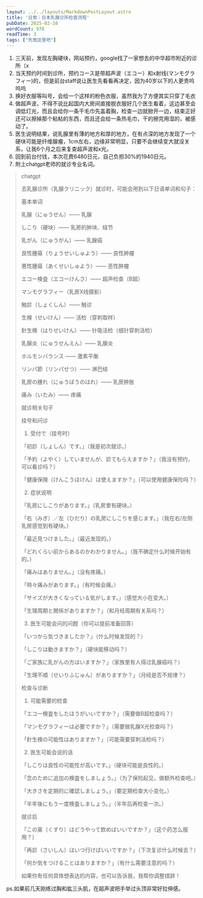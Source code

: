 ```yaml
---
layout: ../../layouts/MarkdownPostLayout.astro
title: '日常｜日本乳腺诊所检查流程'
pubDate: 2025-02-10
wordCount: 978
readTime: 3
tags: ["先放这里吧"]
---
```

1. 三天前，发现左胸硬块，网站预约，google找了一家想去的中华超市附近的诊所（x
2. 当天预约时间到诊所，预约コース是带超声波（エコー）和x射线(マンモグラフィー)的，但是前台staff说让医生先看看再决定，因为40岁以下的人更贵呜呜呜
3. 换好衣服等叫号，会给一个这样的粉色衣服，虽然我为了方便其实只穿了毛衣
4. 做超声波，不得不说比起国内大房间直接脱衣服好几个医生看着，这边甚至会调低灯光，而且会给你一条干毛巾先盖着胸，检查一边就掀开一边，结束正好还可以擦掉那个粘粘的东西，而且还会给一条热毛巾，干的擦完用湿的，被感动了。
5. 医生说明结果，说乳腺里有薄的地方和厚的地方，在有点深的地方发现了一个硬块可能是纤维腺瘤，1cm左右，边缘非常明显，只要不会继续变大就没关系，让我6个月之后来复查超声波和x光。
6. 回到前台付钱，本次花费6480日元，自己负担30%的1940日元。
7. 附上chatgpt老师的就诊专业名词。

> chatgpt
> 
> 
> 去乳腺诊所（乳腺クリニック）就诊时，可能会用到以下日语单词和句子：
> 
> 基本单词
> 
> 乳腺（にゅうせん）—— 乳腺
> 
> しこり（硬块）—— 乳房的肿块、结节
> 
> 乳がん（にゅうがん）—— 乳腺癌
> 
> 良性腫瘍（りょうせいしゅよう）—— 良性肿瘤
> 
> 悪性腫瘍（あくせいしゅよう）—— 恶性肿瘤
> 
> エコー検査（エコーけんさ）—— 超声检查（B超）
> 
> マンモグラフィー（乳房X线摄影）
> 
> 触診（しょくしん）—— 触诊
> 
> 生検（せいけん）—— 活检（穿刺取样）
> 
> 針生検（はりせいけん）—— 针吸活检（细针穿刺活检）
> 
> 乳腺炎（にゅうせんえん）—— 乳腺炎
> 
> ホルモンバランス —— 激素平衡
> 
> リンパ節（リンパせつ）—— 淋巴结
> 
> 乳房の腫れ（にゅうぼうのはれ）—— 乳房肿胀
> 
> 痛み（いたみ）—— 疼痛
> 
> 就诊相关句子
> 
> 挂号和问诊
> 
> 1.	受付で（挂号时）
> 
> 「初診（しょしん）です。」（我是初次就诊。）
> 
> 「予約（よやく）していませんが、診てもらえますか？」（我没有预约，可以看诊吗？）
> 
> 「健康保険（けんこうほけん）は使えますか？」（可以使用健康保险吗？）
> 
> 2.	症状说明
> 
> 「乳房にしこりがあります。」（乳房里有硬块。）
> 
> 「右（みぎ）／左（ひだり）の乳房にしこりを感じます。」（我在右/左侧乳房感觉到有硬块。）
> 
> 「最近見つけました。」（最近发现的。）
> 
> 「どれくらい前からあるのかわかりません。」（我不确定什么时候开始有的。）
> 
> 「痛みはありません。」（没有疼痛。）
> 
> 「時々痛みがあります。」（有时候会痛。）
> 
> 「サイズが大きくなっている気がします。」（感觉大小在变大。）
> 
> 「生理周期と関係がありますか？」（和月经周期有关系吗？）
> 
> 3.	医生可能会问的问题（你可以提前准备回答）
> 
> 「いつから気づきましたか？」（什么时候发现的？）
> 
> 「しこりは動きますか？」（硬块能移动吗？）
> 
> 「ご家族に乳がんの方はいますか？」（家族里有人得过乳腺癌吗？）
> 
> 「生理不順（せいりふじゅん）がありますか？」（月经是否不规律？）
> 
> 检查与诊断
> 
> 1.	可能需要的检查
> 
> 「エコー検査をしたほうがいいですか？」（需要做B超检查吗？）
> 
> 「マンモグラフィーは必要ですか？」（需要做乳腺X光检查吗？）
> 
> 「針生検の可能性はありますか？」（可能需要穿刺活检吗？）
> 
> 2.	医生可能会说的话
> 
> 「しこりは良性の可能性が高いです。」（硬块可能是良性的。）
> 
> 「念のために追加の検査をしましょう。」（为了保险起见，做额外检查吧。）
> 
> 「大きさを定期的に確認しましょう。」（要定期检查大小变化。）
> 
> 「半年後にもう一度検査しましょう。」（半年后再检查一次。）
> 
> 就诊后
> 
> 「この薬（くすり）はどうやって飲めばいいですか？」（这个药怎么服用？）
> 
> 「再診（さいしん）はいつ行けばいいですか？」（下次复诊什么时候去？）
> 
> 「何か気をつけることはありますか？」（有什么需要注意的吗？）
> 
> 如果你有任何具体想表达的内容，也可以告诉我，我帮你调整措辞！
> 

ps.如果前几天刚练过胸和肱三头肌，在超声波把手举过头顶非常好拉伸感。
